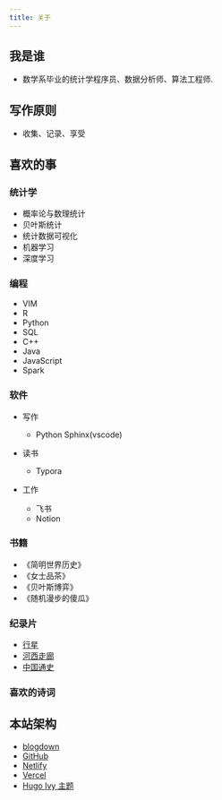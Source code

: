 ```yaml
---
title: 关于
---
```


## 我是谁

- 数学系毕业的统计学程序员、数据分析师、算法工程师.

## 写作原则

- 收集、记录、享受


## 喜欢的事

### 统计学

- 概率论与数理统计
- 贝叶斯统计
- 统计数据可视化
- 机器学习
- 深度学习

### 编程

- VIM
- R
- Python
- SQL
- C++
- Java
- JavaScript
- Spark

### 软件

- 写作
    
    * Python Sphinx(vscode)

- 读书

    * Typora

- 工作

    * 飞书
    * Notion


### 书籍


* 《简明世界历史》
* 《女士品茶》
* 《贝叶斯博弈》
* 《随机漫步的傻瓜》

### 纪录片


- [行星](https://v.qq.com/x/search/?q=%E8%A1%8C%E6%98%9F&stag=0&smartbox_ab=)
- [河西走廊](https://www.bilibili.com/bangumi/media/md20790/?spm_id_from=666.25.b_6d656469615f6d6f64756c65.2)
- [中国通史](https://www.bilibili.com/bangumi/media/md28229010/?spm_id_from=666.25.b_6d656469615f6d6f64756c65.2)

### 喜欢的诗词



## 本站架构

- [blogdown](https://github.com/rstudio/blogdown)
- [GitHub](https://github.com)
- [Netlify](https://www.netlify.com/)
- [Vercel](https://vercel.com/)
- [Hugo Ivy 主题](https://github.com/yihui/hugo-ivy)
